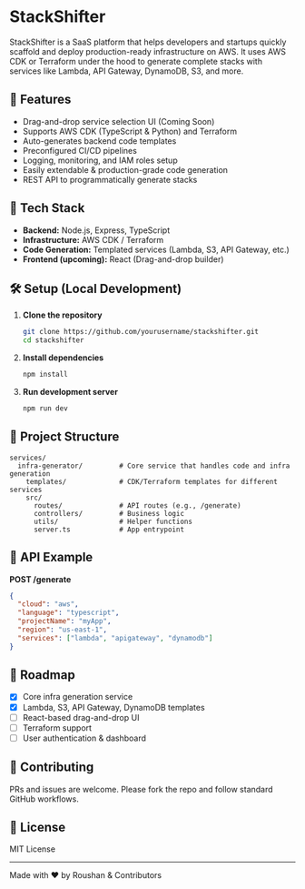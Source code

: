 # StackShifter

StackShifter is a SaaS platform that helps developers and startups quickly scaffold and deploy production-ready infrastructure on AWS. It uses AWS CDK or Terraform under the hood to generate complete stacks with services like Lambda, API Gateway, DynamoDB, S3, and more.

## 🚀 Features

- Drag-and-drop service selection UI (Coming Soon)
- Supports AWS CDK (TypeScript & Python) and Terraform
- Auto-generates backend code templates
- Preconfigured CI/CD pipelines
- Logging, monitoring, and IAM roles setup
- Easily extendable & production-grade code generation
- REST API to programmatically generate stacks

## 📆 Tech Stack

- **Backend:** Node.js, Express, TypeScript
- **Infrastructure:** AWS CDK / Terraform
- **Code Generation:** Templated services (Lambda, S3, API Gateway, etc.)
- **Frontend (upcoming):** React (Drag-and-drop builder)

## 🛠 Setup (Local Development)

1. **Clone the repository**
   ```bash
   git clone https://github.com/yourusername/stackshifter.git
   cd stackshifter
   ```

2. **Install dependencies**
   ```bash
   npm install
   ```

3. **Run development server**
   ```bash
   npm run dev
   ```

## 📂 Project Structure

```
services/
  infra-generator/         # Core service that handles code and infra generation
    templates/             # CDK/Terraform templates for different services
    src/
      routes/              # API routes (e.g., /generate)
      controllers/         # Business logic
      utils/               # Helper functions
      server.ts            # App entrypoint
```

## 📄 API Example

**POST /generate**

```json
{
  "cloud": "aws",
  "language": "typescript",
  "projectName": "myApp",
  "region": "us-east-1",
  "services": ["lambda", "apigateway", "dynamodb"]
}
```

## 📌 Roadmap

- [x] Core infra generation service
- [x] Lambda, S3, API Gateway, DynamoDB templates
- [ ] React-based drag-and-drop UI
- [ ] Terraform support
- [ ] User authentication & dashboard

## 🤝 Contributing

PRs and issues are welcome. Please fork the repo and follow standard GitHub workflows.

## 📜 License

MIT License

---

Made with ❤️ by Roushan & Contributors

